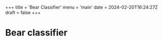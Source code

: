 +++
title = 'Bear Classifier'
menu = 'main'
date = 2024-02-20T16:24:27Z
draft = false
+++
# Bear classifier

